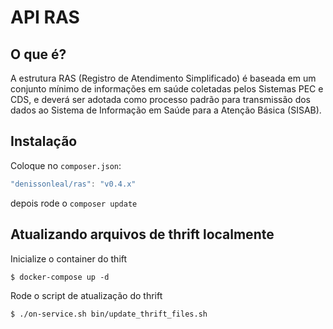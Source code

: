# API RAS

## O que é?

A estrutura RAS (Registro de Atendimento Simplificado) é baseada em um conjunto mínimo de informações em saúde coletadas pelos Sistemas PEC e CDS, e deverá ser adotada como processo padrão para transmissão dos dados ao Sistema de Informação em Saúde para a Atenção Básica (SISAB).


## Instalação

Coloque no `composer.json`:

``` js
"denissonleal/ras": "v0.4.x"
```

depois rode o `composer update`

## Atualizando arquivos de thrift localmente

Inicialize o container do thift
```shell-session
$ docker-compose up -d
```

Rode o script de atualização do thrift
```shell-session
$ ./on-service.sh bin/update_thrift_files.sh
```
